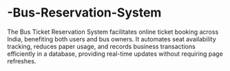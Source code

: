 # -Bus-Reservation-System
The Bus Ticket Reservation System facilitates online ticket booking across India, benefiting both users and bus owners. It automates seat availability tracking, reduces paper usage, and records business transactions efficiently in a database, providing real-time updates without requiring page refreshes.

